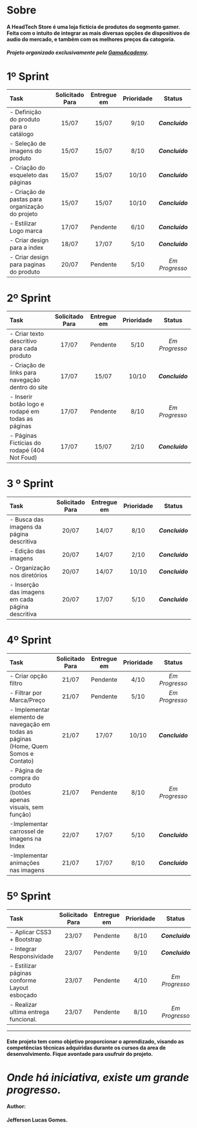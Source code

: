 # Sobre

#### A HeadTech Store é uma loja fictícia de produtos do segmento gamer. Feita com o intuito de integrar as mais diversas opções de dispositivos de audio do mercado, e também com os melhores preços da catogoria.

#### *Projeto organizado exclusivamente pela [GamaAcademy](https://www.gama.academy/).*



# 1º Sprint 

| Task                                     | Solicitado Para | Entregue em | Prioridade |     Status      |
| :--------------------------------------- | :-------------: | :---------: | :--------: | :-------------: |
| - Definição do produto para o catálogo   |      15/07      |    15/07    |    9/10    | ***Concluído*** |
| - Seleção de imagens do produto          |      15/07      |    15/07    |    8/10    | ***Concluído*** |
| - Criação do esqueleto das páginas       |      15/07      |    15/07    |   10/10    | ***Concluído*** |
| - Criação de pastas para organização do projeto |      15/07      |    15/07    |   10/10    | ***Concluído*** |
| - Estilizar Logo marca                   |      17/07      |  Pendente   |    6/10    | ***Concluído*** |
| - Criar design para a index              |      18/07      |    17/07    |    5/10    | ***Concluído*** |
| - Criar design para paginas do produto   |      20/07      |  Pendente   |    5/10    | *Em Progresso*  |



# 2º Sprint 

| Task                                     | Solicitado Para | Entregue em | Prioridade |     Status      |
| :--------------------------------------- | :-------------: | :---------: | :--------: | :-------------: |
| - Criar texto descritivo para cada produto |      17/07      |  Pendente   |    5/10    | *Em Progresso*  |
| - Criação de links para navegação dentro do site |      17/07      |    15/07    |   10/10    | ***Concluído*** |
| - Inserir botão logo e rodapé em todas as páginas |      17/07      |  Pendente   |    8/10    | *Em Progresso*  |
| - Páginas Fictícias do rodapé (404 Not Foud) |      17/07      |    15/07    |    2/10    | ***Concluído*** |



# 3 º Sprint

| Task                                     | Solicitado Para | Entregue em | Prioridade | Status          |
| :--------------------------------------- | :-------------: | :---------: | :--------: | --------------- |
| - Busca das imagens da página descritiva |      20/07      |    14/07    |    8/10    | ***Concluído*** |
| - Edição das imagens                     |      20/07      |    14/07    |    2/10    | ***Concluído*** |
| - Organização nos diretórios             |      20/07      |    14/07    |   10/10    | ***Concluído*** |
| - Inserção das imagens em cada página descritiva |      20/07      |    17/07    |    5/10    | ***Concluído*** |



# 4º Sprint

| Task                                     | Solicitado Para | Entregue em | Prioridade |     Status      |
| :--------------------------------------- | :-------------: | :---------: | :--------: | :-------------: |
| - Criar opção filtro                     |      21/07      |  Pendente   |    4/10    | *Em Progresso*  |
| - Filtrar por Marca/Preço                |      21/07      |  Pendente   |    5/10    | *Em Progresso*  |
| - Implementar elemento de navegação em todas as páginas (Home, Quem Somos e Contato) |      21/07      |    17/07    |   10/10    | ***Concluído*** |
| - Página de compra do produto (botões apenas visuais, sem função) |      21/07      |  Pendente   |    8/10    | *Em Progresso*  |
| -Implementar carrossel de imagens na Index |      22/07      |    17/07    |    5/10    | ***Concluído*** |
| -Implementar animações nas imagens       |      21/07      |    17/07    |    8/10    | ***Concluído*** |



# 5º Sprint

| Task                                     | Solicitado Para | Entregue em | Prioridade |     Status      |
| :--------------------------------------- | :-------------: | :---------: | :--------: | :-------------: |
| - Aplicar CSS3 + Bootstrap               |      23/07      |  Pendente   |    8/10    | ***Concluído*** |
| - Integrar Responsividade                |      23/07      |  Pendente   |    9/10    | ***Concluído*** |
| - Estilizar páginas conforme Layout esboçado |      23/07      |  Pendente   |    4/10    | *Em Progresso*  |
| - Realizar ultima entrega funcional.     |      23/07      |  Pendente   |    8/10    | *Em Progresso*  |

------

#### Este projeto tem como objetivo proporcionar o aprendizado, visando as competências têcnicas adquiridas durante os cursos da area de desenvolvimento. Fique avontade para usufruir do projeto.



# *Onde há iniciativa, existe um grande progresso.*




#### Author:
#### Jefferson Lucas Gomes.
